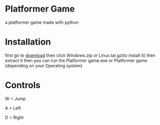 # Platformer Game
 a platformer game made with python

# Installation

first go to [download](https://github.com/dark00shadow/Platformer-Game/releases/latest) then click Windows.zip or Linux.tar.gz(to install it) then extract it then you can run the Platformer game.exe or Platformer game (depending on your Operating system)

# Controls

W = Jump

A = Left

D = Right
